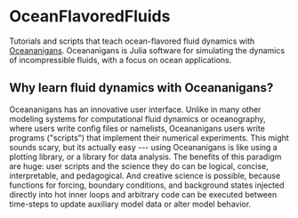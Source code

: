 # OceanFlavoredFluids

Tutorials and scripts that teach ocean-flavored fluid dynamics with [Oceananigans](https://github.com/CliMA/Oceananigans.jl).
Oceananigans is Julia software for simulating the dynamics of incompressible fluids, with a focus on ocean applications.

## Why learn fluid dynamics with Oceananigans?

Oceananigans has an innovative user interface.
Unlike in many other modeling systems for computational fluid dynamics or oceanography, where users write config files or namelists, Oceananigans users write programs ("scripts") that implement their numerical experiments.
This might sounds scary, but its actually easy --- using Oceananigans is like using a plotting library, or a library for data analysis.
The benefits of this paradigm are huge: user scripts and the science they do can be logical, concise, interpretable, and pedagogical.
And creative science is possible, because functions for forcing, boundary conditions, and background states injected directly into hot inner loops and arbitrary code can be executed between time-steps to update auxiliary model data or alter model behavior.

